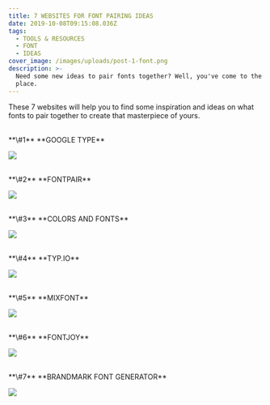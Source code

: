 ```yaml
---
title: 7 WEBSITES FOR FONT PAIRING IDEAS
date: 2019-10-08T09:15:08.036Z
tags:
  - TOOLS & RESOURCES
  - FONT
  - IDEAS
cover_image: /images/uploads/post-1-font.png
description: >-
  Need some new ideas to pair fonts together? Well, you've come to the right
  place.
---
```

These 7 websites will help you to find some inspiration and ideas on what fonts to pair together to create that masterpiece of yours.


</br>
**\#1** **GOOGLE TYPE**

[![](/images/uploads/1.png)](http://femmebot.github.io/google-type/)


</br>
**\#2** **FONTPAIR**

[![](/images/uploads/2.png)](https://fontpair.co/)


</br>
**\#3** **COLORS AND FONTS**

[![](/images/uploads/3.png)](https://www.colorsandfonts.com/fonts.html)


</br>
**\#4** **TYP.IO**

[![](/images/uploads/4.png)](http://typ.io/)


</br>
**\#5** **MIXFONT**

[![](/images/uploads/5.png)](https://www.mixfont.com/)


</br>
**\#6** **FONTJOY**

[![](/images/uploads/6.png)](https://fontjoy.com/)


</br>
**\#7** **BRANDMARK FONT GENERATOR**

[![](/images/uploads/7.png)](https://brandmark.io/font-generator/)
